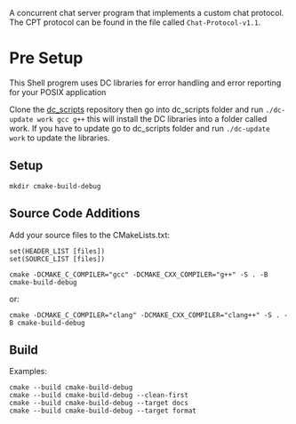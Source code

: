 A concurrent chat server program that implements a custom chat protocol.
The CPT protocol can be found in the file called `Chat-Protocol-v1.1`.

# Pre Setup
This Shell progrem uses DC libraries for error handling and error reporting for your POSIX application

Clone the [dc_scripts](https://github.com/bcitcstdatacomm/dc_scripts) repository then go into dc_scripts folder and run `./dc-update work gcc g++` this will install the DC libraries into a folder called work. If you have to update go to dc_scripts folder and run `./dc-update work` to update the libraries.
## Setup
```
mkdir cmake-build-debug
```

## Source Code Additions
Add your source files to the CMakeLists.txt:

```
set(HEADER_LIST [files])
set(SOURCE_LIST [files])
```

```
cmake -DCMAKE_C_COMPILER="gcc" -DCMAKE_CXX_COMPILER="g++" -S . -B cmake-build-debug
```
or:

```
cmake -DCMAKE_C_COMPILER="clang" -DCMAKE_CXX_COMPILER="clang++" -S . -B cmake-build-debug
```

## Build 
Examples:
```
cmake --build cmake-build-debug
cmake --build cmake-build-debug --clean-first
cmake --build cmake-build-debug --target docs
cmake --build cmake-build-debug --target format
```
